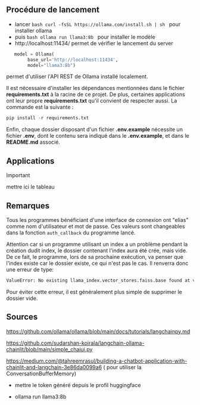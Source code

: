 
## Procédure de lancement

- lancer ```bash curl -fsSL https://ollama.com/install.sh | sh ``` pour installer ollama
- puis ```bash ollama run llama3:8b ``` pour installer le modèle
- http://localhost:11434/ permet de vérifier le lancement du server

```python
   model = Ollama(   
        base_url='http://localhost:11434',
        model="llama3:8b")
```

permet d'utiliser l'API REST de Ollama installé localement.

Il est nécessaire d'installer les dépendances mentionnées dans le fichier **requirements.txt** à la racine de ce projet. De plus, certaines applications ont leur propre **requirements.txt** qu'il convient de respecter aussi. La commande est la suivante :
```python
pip install -r requirements.txt
```

Enfin, chaque dossier disposant d'un fichier **.env.example** nécessite un fichier **.env**, dont le contenu sera indiqué dans le **.env.example**, et dans le **README.md** associé.

## Applications
> [!IMPORTANT]
> mettre ici le tableau

## Remarques

Tous les programmes bénéficiant d'une interface de connexion ont "elias" comme nom d'utilisateur et mot de passe. Ces valeurs sont changeables dans la fonction `auth_callback` du programme lancé.

Attention car si un programme utilisant un index a un problème pendant la création dudit index, le dossier contenant l'index aura été crée, mais vide. De ce fait, le programme, lors de sa prochaine exécution, va penser que l'index existe car le dossier existe, ce qui n'est pas le cas. Il renverra donc une erreur de type:
```bash
ValueError: No existing llama_index.vector_stores.faiss.base found at vectorstores/llama_index_mpnet/default__vector_store.json.
```
Pour éviter cette erreur, il est généralement plus simple de supprimer le dossier vide.

## Sources

https://github.com/ollama/ollama/blob/main/docs/tutorials/langchainpy.md

https://github.com/sudarshan-koirala/langchain-ollama-chainlit/blob/main/simple_chaiui.py

https://medium.com/@tahreemrasul/building-a-chatbot-application-with-chainlit-and-langchain-3e86da0099a6 ( pour utiliser la ConversationBufferMemory)


- mettre le token généré depuis le profil huggingface


- ollama run llama3:8b
